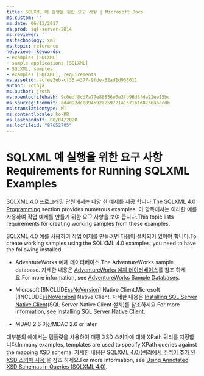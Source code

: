 ```yaml
---
title: SQLXML 예 실행을 위한 요구 사항 | Microsoft Docs
ms.custom: ''
ms.date: 06/13/2017
ms.prod: sql-server-2014
ms.reviewer: ''
ms.technology: xml
ms.topic: reference
helpviewer_keywords:
- examples [SQLXML]
- sample applications [SQLXML]
- SQLXML, samples
- examples [SQLXML], requirements
ms.assetid: acfee2eb-cf35-4377-9fde-82ad1d938011
author: rothja
ms.author: jroth
ms.openlocfilehash: 9c0edf8cd7a77e88836e0e3fb96d8fda22ee15bc
ms.sourcegitcommit: ad4d92dce894592a259721a1571b1d8736abacdb
ms.translationtype: MT
ms.contentlocale: ko-KR
ms.lasthandoff: 08/04/2020
ms.locfileid: "87652705"
---
```

# <a name="requirements-for-running-sqlxml-examples"></a><span data-ttu-id="f4a81-102">SQLXML 예 실행을 위한 요구 사항</span><span class="sxs-lookup"><span data-stu-id="f4a81-102">Requirements for Running SQLXML Examples</span></span>
  <span data-ttu-id="f4a81-103">[SQLXML 4.0 프로그래밍](sqlxml-4-0-programming-concepts.md) 단원에서는 다양 한 예제를 제공 합니다.</span><span class="sxs-lookup"><span data-stu-id="f4a81-103">The [SQLXML 4.0 Programming](sqlxml-4-0-programming-concepts.md) section provides numerous examples.</span></span> <span data-ttu-id="f4a81-104">이 항목에서는 이러한 예를 사용하여 작업 예제를 만들기 위한 요구 사항을 보여 줍니다.</span><span class="sxs-lookup"><span data-stu-id="f4a81-104">This topic lists requirements for creating working samples from these examples.</span></span>  
  
 <span data-ttu-id="f4a81-105">SQLXML 4.0 예를 사용하여 작업 예제를 만들려면 다음이 설치되어 있어야 합니다.</span><span class="sxs-lookup"><span data-stu-id="f4a81-105">To create working samples using the SQLXML 4.0 examples, you need to have the following installed.</span></span>  
  
-   <span data-ttu-id="f4a81-106">AdventureWorks 예제 데이터베이스.</span><span class="sxs-lookup"><span data-stu-id="f4a81-106">The AdventureWorks sample database.</span></span> <span data-ttu-id="f4a81-107">자세한 내용은 [AdventureWorks 예제 데이터베이스](https://msftdbprodsamples.codeplex.com/)를 참조 하세요.</span><span class="sxs-lookup"><span data-stu-id="f4a81-107">For more information, see [AdventureWorks Sample Databases](https://msftdbprodsamples.codeplex.com/).</span></span>  
  
-   <span data-ttu-id="f4a81-108">Microsoft [!INCLUDE[ssNoVersion](../../includes/ssnoversion-md.md)] Native Client.</span><span class="sxs-lookup"><span data-stu-id="f4a81-108">Microsoft [!INCLUDE[ssNoVersion](../../includes/ssnoversion-md.md)] Native Client.</span></span> <span data-ttu-id="f4a81-109">자세한 내용은 [Installing SQL Server Native Client](../native-client/applications/installing-sql-server-native-client.md)(SQL Server Native Client 설치)를 참조하세요.</span><span class="sxs-lookup"><span data-stu-id="f4a81-109">For more information, see [Installing SQL Server Native Client](../native-client/applications/installing-sql-server-native-client.md).</span></span>  
  
-   <span data-ttu-id="f4a81-110">MDAC 2.6 이상</span><span class="sxs-lookup"><span data-stu-id="f4a81-110">MDAC 2.6 or later</span></span>  
  
 <span data-ttu-id="f4a81-111">대부분의 예에서는 템플릿을 사용하여 매핑 XSD 스키마에 대해 XPath 쿼리를 지정합니다.</span><span class="sxs-lookup"><span data-stu-id="f4a81-111">In many examples, templates are used to specify XPath queries against the mapping XSD schema.</span></span> <span data-ttu-id="f4a81-112">자세한 내용은 [SQLXML 4.0&#41;&#40;쿼리에서 주석이 추가 된 XSD 스키마 사용 ](annotated-xsd-schemas/using-annotated-xsd-schemas-in-queries-sqlxml-4-0.md)을 참조 하세요.</span><span class="sxs-lookup"><span data-stu-id="f4a81-112">For more information, see [Using Annotated XSD Schemas in Queries &#40;SQLXML 4.0&#41;](annotated-xsd-schemas/using-annotated-xsd-schemas-in-queries-sqlxml-4-0.md).</span></span>  
  
